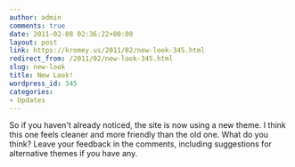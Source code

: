 ```yaml
---
author: admin
comments: true
date: 2011-02-08 02:36:22+00:00
layout: post
link: https://kromey.us/2011/02/new-look-345.html
redirect_from: /2011/02/new-look-345.html
slug: new-look
title: New Look!
wordpress_id: 345
categories:
- Updates
---
```


So if you haven't already noticed, the site is now using a new theme. I think this one feels cleaner and more friendly than the old one. What do you think? Leave your feedback in the comments, including suggestions for alternative themes if you have any.
